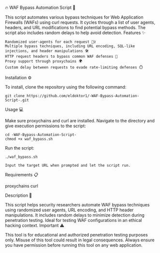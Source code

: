 🔥 WAF Bypass Automation Script 🚀

This script automates various bypass techniques for Web Application Firewalls (WAFs) using curl requests. It cycles through a list of user agents, headers, and URL modifications to find potential bypass methods. The script also includes random delays to help avoid detection.
Features ✨

    Randomized user-agents for each request 🕵️‍♀️
    Multiple bypass techniques, including URL encoding, SQL-like injections, and header manipulations 🛠️
    HTTP request headers to bypass common WAF defenses 📡
    Proxy support through proxychains 🌍
    Custom delay between requests to evade rate-limiting defenses ⏱️

Installation ⚙️

To install, clone the repository using the following command:

    git clone https://github.com/eldoktor1/-WAF-Bypass-Automation-Script-.git

Usage 💻

Make sure proxychains and curl are installed.
Navigate to the directory and give execution permissions to the script:

    cd -WAF-Bypass-Automation-Script-
    chmod +x waf_bypass.sh

Run the script:

    ./waf_bypass.sh

    Input the target URL when prompted and let the script run.

Requirements 📋

proxychains
curl

Description 📝

This script helps security researchers automate WAF bypass techniques using randomized user agents, URL encoding, and HTTP header manipulations. It includes random delays to minimize detection during penetration testing. Ideal for testing WAF configurations in an ethical hacking context.
Important ⚠️

This tool is for educational and authorized penetration testing purposes only. Misuse of this tool could result in legal consequences. Always ensure you have permission before running this tool on any web application.
